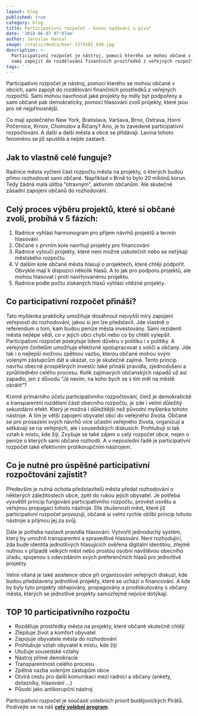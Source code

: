 ```yaml
---
layout: blog
published: true
category: blog
title: Participativní rozpočet - konec nadávání u piva?
date: '2018-06-07 07:07am'
author: Jaroslav Hansal
image: /static/media/beer-1379581_640.jpg
description: >-
  Participativní rozpočet je nástroj, pomocí kterého se mohou občané v obcích,
  sami zapojit do rozdělování finančních prostředků z veřejných rozpočtů.
tags: ' '
---
```

Participativní rozpočet je nástroj, pomocí kterého se mohou občané v obcích, sami zapojit do rozdělování finančních prostředků z veřejných rozpočtů. Sami mohou navrhnout jaké projekty by měly být podpořeny a sami občané pak demokraticky, pomocí hlasování zvolí projekty, které jsou pro ně nejpřínosnější.

Co mají společného New York, Bratislava, Varšava,  Brno, Ostrava, Horní Počernice, Krnov, Chomutov a Říčany? Ano, je to zavedené participativní rozpočtování. A další a další města a obce se přidávají. Lavina tohoto fenoménu se již spustila a nejde zastavit.

## Jak to vlastně celé funguje?

Radnice města vyčlení část rozpočtu města na projekty, o kterých budou přímo rozhodovat sami občané. Například v Brně to bylo 20 miliónů korun. Tedy žádná malá úlitba “otravným”, aktivním občanům. Ale skutečně zásadní zapojení občanů do rozhodování. 

## Celý proces výběru projektů, které si občané zvolí, probíhá v 5 fázích:

1. Radnice vyhlásí harmonogram pro příjem návrhů projektů a termín hlasování 
2. Občané v prvním kole navrhují projekty pro financování
3. Radnice vyloučí projekty, které není možné uskutečnit nebo se netýkají městského rozpočtu. 
4. V dalším kole občané města hlasují o projektech, které chtějí podpořit. Obvykle mají k dispozici několik hlasů. A to jak pro podporu projektů, ale mohou hlasovat i proti navrhovanému projektu.
5. Radnice podle počtu získaných hlasů vyhlásí vítězné projekty.

## Co participativní rozpočet přináší?

Tato myšlenka prakticky umožňuje dosáhnout nejvyšší míry zapojení veřejnosti do rozhodování, jakou si jen lze představit. Jde vlastně o referendum o tom, kam budou peníze města investovány. Sami rezidenti města nejlépe vědí, co v jejich obci chybí nebo co by chtěli vylepšit. Participativní rozpočet poskytuje lidem důvěru v politiku i v politiky. A veřejným činitelům umožňuje efektivně spolupracovat s voliči a občany. Jde tak i o nejlepší možnou zpětnou vazbu, kterou občané mohou svým voleným zástupcům dát a ukázat, co je skutečně zajímá. Tento princip návrhu obecně prospěšných investic také přináší pravidla, zjednodušení a zprůhlednění celého procesu. Kolik zajímavých občanských nápadů už asi zapadlo, jen z důvodu “Já nevím, na koho bych se s tím měl na městě obrátit”?

Kromě primárního účelu participativního rozpočtování, čímž je demokratické a transparentní rozdělení části obecního rozpočtu, je zde i velmi důležitý sekundární efekt. Který je možná i důležitější než původní myšlenka tohoto nástroje. A tím je větší zapojení  obyvatel obcí do veřejného života. Občané se pro prosazení svých návrhů více účastní veřejného života, organizují a setkávají se na veřejných, ale i sousedských diskusích. Prohlubují si tak vztah k místu, kde žijí. Zvyšuje se také zájem o celý rozpočet obce, nejen o peníze o kterých sami občané rozhodli. A v neposlední řadě je participativní rozpočet také efektivním protikorupčním nástrojem. 

## Co je nutné pro úspěšné participativní rozpočtování zajistit?

Především je nutná ochota představitelů města předat rozhodování o některých záležitostech obce, zpět do rukou jejich obyvatel. Je potřeba vysvětlit princip fungování participativního rozpočtu, provést osvětu a veřejnou propagaci tohoto nástroje. Dle zkušeností měst, které již participativní rozpočet provozují, občané si velmi rychle oblíbí princip tohoto nástroje a přijmou jej za svůj. 

Dále je potřeba nastavit pravidla hlasování. Vytvořit jednoduchý systém, který by umožnil transparentní a spravedlivé hlasování. Není rozhodující, zda bude identita jednotlivých hlasujících ověřena digitální identitou, zřejmě nutnou v případě velkých měst nebo prostou osobní návštěvou obecního úřadu, spojenou s odevzdáním svých preferenčních hlasů pro jednotlivé projekty.

Velmi vítaná je také asistence obce při organizování veřejných diskuzí, kde budou představeny jednotlivé projekty, které se uchází o financování. A kde by byly tyto projekty obhajovány, propagovány a prodiskutovány s občany města, kterých se jednotlivé projekty samozřejmě nejvíce dotýkají. 

## TOP 10 participativního rozpočtu

* Rozděluje prostředky města na projekty, které občané skutečně chtějí
* Zlepšuje život a komfort obyvatel
* Zapojuje obyvatele města do rozhodování
* Prohlubuje vztah obyvatel k místu, kde žijí
* Utužuje sousedské vztahy
* Nástroj přímé demokracie
* Transparentnost celého procesu
* Zpětná vazba voleným zástupům obce
* Otvírá cestu pro další komunikaci mezi radnicí a občany (ankety, dotazníky, hlasování ...)
* Působí jako antikorupční nástroj

Participativní rozpočet je součástí volebních priorit budějovických Pirátů. \
Podívejte se na náš [**celý volební program**](https://cb.pirati.cz/volby/).
